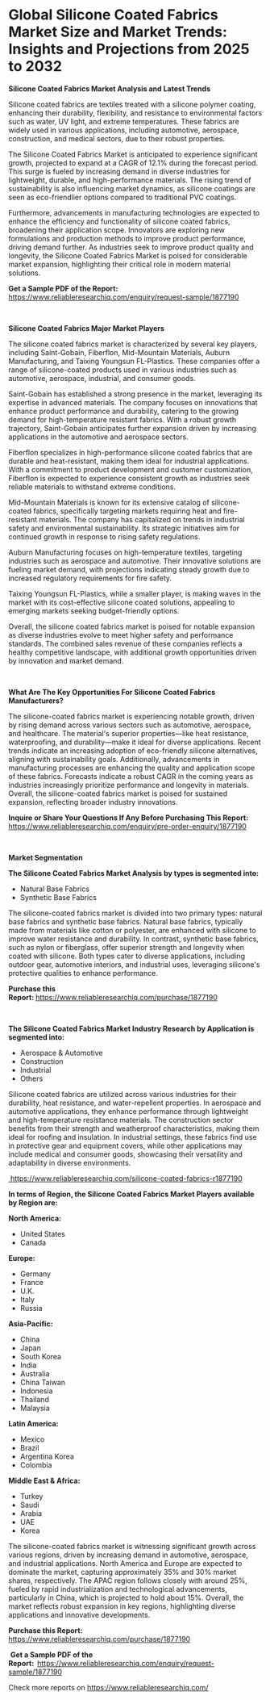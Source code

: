 <p><h1>Global Silicone Coated Fabrics Market Size and Market Trends: Insights and Projections from 2025 to 2032</h1></p><p><strong>Silicone Coated Fabrics Market Analysis and Latest Trends</strong></p>
<p><p>Silicone coated fabrics are textiles treated with a silicone polymer coating, enhancing their durability, flexibility, and resistance to environmental factors such as water, UV light, and extreme temperatures. These fabrics are widely used in various applications, including automotive, aerospace, construction, and medical sectors, due to their robust properties.</p><p>The Silicone Coated Fabrics Market is anticipated to experience significant growth, projected to expand at a CAGR of 12.1% during the forecast period. This surge is fueled by increasing demand in diverse industries for lightweight, durable, and high-performance materials. The rising trend of sustainability is also influencing market dynamics, as silicone coatings are seen as eco-friendlier options compared to traditional PVC coatings.</p><p>Furthermore, advancements in manufacturing technologies are expected to enhance the efficiency and functionality of silicone coated fabrics, broadening their application scope. Innovators are exploring new formulations and production methods to improve product performance, driving demand further. As industries seek to improve product quality and longevity, the Silicone Coated Fabrics Market is poised for considerable market expansion, highlighting their critical role in modern material solutions.</p></p>
<p><strong>Get a Sample PDF of the Report:&nbsp;</strong> <a href="https://www.reliableresearchiq.com/enquiry/request-sample/1877190?utm_campaign=2142&utm_medium=2&utm_source=Github&utm_content=ia&utm_term=30012025&utm_id=silicone-coated-fabrics">https://www.reliableresearchiq.com/enquiry/request-sample/1877190</a></p>
<p>&nbsp;</p>
<p><strong>Silicone Coated Fabrics Major Market Players</strong></p>
<p><p>The silicone coated fabrics market is characterized by several key players, including Saint-Gobain, Fiberflon, Mid-Mountain Materials, Auburn Manufacturing, and Taixing Youngsun FL-Plastics. These companies offer a range of silicone-coated products used in various industries such as automotive, aerospace, industrial, and consumer goods.</p><p>Saint-Gobain has established a strong presence in the market, leveraging its expertise in advanced materials. The company focuses on innovations that enhance product performance and durability, catering to the growing demand for high-temperature resistant fabrics. With a robust growth trajectory, Saint-Gobain anticipates further expansion driven by increasing applications in the automotive and aerospace sectors.</p><p>Fiberflon specializes in high-performance silicone coated fabrics that are durable and heat-resistant, making them ideal for industrial applications. With a commitment to product development and customer customization, Fiberflon is expected to experience consistent growth as industries seek reliable materials to withstand extreme conditions.</p><p>Mid-Mountain Materials is known for its extensive catalog of silicone-coated fabrics, specifically targeting markets requiring heat and fire-resistant materials. The company has capitalized on trends in industrial safety and environmental sustainability. Its strategic initiatives aim for continued growth in response to rising safety regulations.</p><p>Auburn Manufacturing focuses on high-temperature textiles, targeting industries such as aerospace and automotive. Their innovative solutions are fueling market demand, with projections indicating steady growth due to increased regulatory requirements for fire safety.</p><p>Taixing Youngsun FL-Plastics, while a smaller player, is making waves in the market with its cost-effective silicone coated solutions, appealing to emerging markets seeking budget-friendly options.</p><p>Overall, the silicone coated fabrics market is poised for notable expansion as diverse industries evolve to meet higher safety and performance standards. The combined sales revenue of these companies reflects a healthy competitive landscape, with additional growth opportunities driven by innovation and market demand.</p></p>
<p>&nbsp;</p>
<p><strong>What Are The Key Opportunities For Silicone Coated Fabrics Manufacturers?</strong></p>
<p><p>The silicone-coated fabrics market is experiencing notable growth, driven by rising demand across various sectors such as automotive, aerospace, and healthcare. The material's superior properties—like heat resistance, waterproofing, and durability—make it ideal for diverse applications. Recent trends indicate an increasing adoption of eco-friendly silicone alternatives, aligning with sustainability goals. Additionally, advancements in manufacturing processes are enhancing the quality and application scope of these fabrics. Forecasts indicate a robust CAGR in the coming years as industries increasingly prioritize performance and longevity in materials. Overall, the silicone-coated fabrics market is poised for sustained expansion, reflecting broader industry innovations.</p></p>
<p><strong>Inquire or Share Your Questions If Any Before Purchasing This Report:</strong> <a href="https://www.reliableresearchiq.com/enquiry/pre-order-enquiry/1877190?utm_campaign=2142&utm_medium=2&utm_source=Github&utm_content=ia&utm_term=30012025&utm_id=silicone-coated-fabrics">https://www.reliableresearchiq.com/enquiry/pre-order-enquiry/1877190</a></p>
<p>&nbsp;</p>
<p><strong>Market Segmentation</strong></p>
<p><strong>The Silicone Coated Fabrics Market Analysis by types is segmented into:</strong></p>
<p><ul><li>Natural Base Fabrics</li><li>Synthetic Base Fabrics</li></ul></p>
<p><p>The silicone-coated fabrics market is divided into two primary types: natural base fabrics and synthetic base fabrics. Natural base fabrics, typically made from materials like cotton or polyester, are enhanced with silicone to improve water resistance and durability. In contrast, synthetic base fabrics, such as nylon or fiberglass, offer superior strength and longevity when coated with silicone. Both types cater to diverse applications, including outdoor gear, automotive interiors, and industrial uses, leveraging silicone's protective qualities to enhance performance.</p></p>
<p><strong>Purchase this Report:&nbsp;</strong><a href="https://www.reliableresearchiq.com/purchase/1877190?utm_campaign=2142&utm_medium=2&utm_source=Github&utm_content=ia&utm_term=30012025&utm_id=silicone-coated-fabrics">https://www.reliableresearchiq.com/purchase/1877190</a></p>
<p>&nbsp;</p>
<p><strong>The Silicone Coated Fabrics Market Industry Research by Application is segmented into:</strong></p>
<p><ul><li>Aerospace & Automotive</li><li>Construction</li><li>Industrial</li><li>Others</li></ul></p>
<p><p>Silicone coated fabrics are utilized across various industries for their durability, heat resistance, and water-repellent properties. In aerospace and automotive applications, they enhance performance through lightweight and high-temperature resistance materials. The construction sector benefits from their strength and weatherproof characteristics, making them ideal for roofing and insulation. In industrial settings, these fabrics find use in protective gear and equipment covers, while other applications may include medical and consumer goods, showcasing their versatility and adaptability in diverse environments.</p></p>
<p><a href="https://www.reliableresearchiq.com/silicone-coated-fabrics-r1877190?utm_campaign=2142&utm_medium=2&utm_source=Github&utm_content=ia&utm_term=30012025&utm_id=silicone-coated-fabrics">&nbsp;https://www.reliableresearchiq.com/silicone-coated-fabrics-r1877190</a></p>
<p><strong>In terms of Region, the Silicone Coated Fabrics Market Players available by Region are:</strong></p>
<p>
    <p> <strong> North America: </strong>
        <ul>
            <li>United States</li>
            <li>Canada</li>
        </ul>
        </p> 
    <p> <strong> Europe: </strong>
        <ul>
            <li>Germany</li>
            <li>France</li>
            <li>U.K.</li>
            <li>Italy</li>
            <li>Russia</li>
        </ul>
        </p> 
    <p> <strong> Asia-Pacific: </strong>
        <ul>
            <li>China</li>
            <li>Japan</li>
            <li>South Korea</li>
            <li>India</li>
            <li>Australia</li>
            <li>China Taiwan</li>
            <li>Indonesia</li>
            <li>Thailand</li>
            <li>Malaysia</li>
        </ul>
        </p> 
    <p> <strong> Latin America: </strong>
        <ul>
            <li>Mexico</li>
            <li>Brazil</li>
            <li>Argentina Korea</li>
            <li>Colombia</li>
        </ul>
        </p> 
    <p> <strong> Middle East & Africa: </strong>
        <ul>
            <li>Turkey</li>
            <li>Saudi</li>
            <li>Arabia</li>
            <li>UAE</li>
            <li>Korea</li>
        </ul>
    </p>
    </p>
<p><p>The silicone-coated fabrics market is witnessing significant growth across various regions, driven by increasing demand in automotive, aerospace, and industrial applications. North America and Europe are expected to dominate the market, capturing approximately 35% and 30% market shares, respectively. The APAC region follows closely with around 25%, fueled by rapid industrialization and technological advancements, particularly in China, which is projected to hold about 15%. Overall, the market reflects robust expansion in key regions, highlighting diverse applications and innovative developments.</p></p>
<p><strong>Purchase this Report: </strong><a href="https://www.reliableresearchiq.com/purchase/1877190?utm_campaign=2142&utm_medium=2&utm_source=Github&utm_content=ia&utm_term=30012025&utm_id=silicone-coated-fabrics">https://www.reliableresearchiq.com/purchase/1877190</a></p>
<p>&nbsp;<strong>Get a Sample PDF of the Report:&nbsp;&nbsp;</strong><a href="https://www.reliableresearchiq.com/enquiry/request-sample/1877190?utm_campaign=2142&utm_medium=2&utm_source=Github&utm_content=ia&utm_term=30012025&utm_id=silicone-coated-fabrics">https://www.reliableresearchiq.com/enquiry/request-sample/1877190</a></p>
<p><strong></strong></p>
<p>Check more reports on <a href="https://www.reliableresearchiq.com/?utm_campaign=2142&utm_medium=2&utm_source=Github&utm_content=ia&utm_term=30012025&utm_id=silicone-coated-fabrics">https://www.reliableresearchiq.com/</a></p>